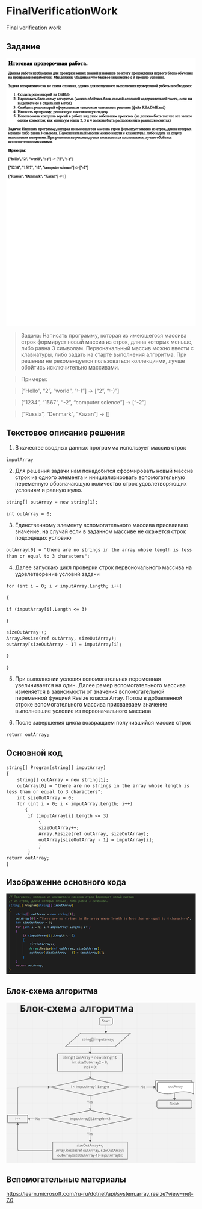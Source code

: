 # FinalVerificationWork
Final verification work

## Задание

![файл контрольной работы](.\FinalVerificationWork.png)

> Задача: Написать программу, которая из имеющегося массива строк формирует новый массив из строк, длина которых меньше, либо равна 3 символам. Первоначальный массив можно ввести с клавиатуры, либо задать на старте выполнения алгоритма. При решении не рекомендуется пользоваться коллекциями, лучше обойтись исключительно массивами.

>Примеры:

>[“Hello”, “2”, “world”, “:-)”] → [“2”, “:-)”]

>[“1234”, “1567”, “-2”, “computer science”] → [“-2”]

>[“Russia”, “Denmark”, “Kazan”] → []

## Текстовое описание решения
1. В качестве вводных данных программа использует массив строк

`imputArray`

2. Для решения задачи нам понадобится сформировать новый массив строк из одного элемента и инициализировать вспомогательную переменную обозначающую количество строк удовлетворяющих условиям и равную нулю.

`string[] outArray = new string[1];`

`int outArray = 0;`

3. Единственному элементу вспомогательного массива присваиваю значение, на случай если в заданном массиве не окажется строк подходящих условию

`outArray[0] = "there are no strings in the array whose length is less than or equal to 3 characters";`

4. Далее запускаю цикл проверки строк первоночального массива на удовлетворение условий задачи

`for (int i = 0; i < imputArray.Length; i++)`

`{`

`if (imputArray[i].Length <= 3)`
    
`{`

    sizeOutArray++;
    Array.Resize(ref outArray, sizeOutArray);
    outArray[sizeOutArray - 1] = imputArray[i];
    
`}`
     
`}`

5. При выполнении условия вспомогательная переменная увеличивается на один.
Далее рамер вспомогательного массива изменяется в зависимости от значения вспомогательной переменной фунцией Resize класса Array. Потом в добавленной строке вспомогательного массива присваеваем значение выполневшие условие из первоначального массива

6. После завершения цикла возвращаем получившийся массив строк

`return outArray;`

## Основной код

    string[] Program(string[] imputArray)
    {
        string[] outArray = new string[1];
        outArray[0] = "there are no strings in the array whose length is less than or equal to 3 characters";
        int sizeOutArray = 0;
        for (int i = 0; i < imputArray.Length; i++)
           {
            if (imputArray[i].Length <= 3)
                {
                sizeOutArray++;
                Array.Resize(ref outArray, sizeOutArray);
                outArray[sizeOutArray - 1] = imputArray[i];
                }
            }
    return outArray;
    }

## Изображение основного кода

![изображение основного кода](.\MainProgram.png)

## Блок-схема алгоритма

![блок-схема алгоритма](.\BlockDiagramOfTheAlgorithm.png)

## Вспомогательные материалы
https://learn.microsoft.com/ru-ru/dotnet/api/system.array.resize?view=net-7.0